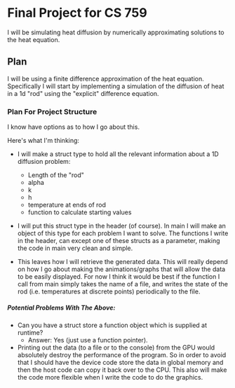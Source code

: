 # Final Project for CS 759
I will be simulating heat diffusion by numerically approximating solutions to the heat equation.

## Plan
I will be using a finite difference approximation of the heat equation. Specifically
I will start by implementing a simulation of the diffusion of heat in a 1d "rod"
using the "explicit" difference equation.

### Plan For Project Structure
I know have options as to how I go about this.

Here's what I'm thinking:
+ I will make a struct type to hold all the relevant information about a 1D diffusion
problem:
	+ Length of the "rod"
	+ alpha
	+ k
	+ h
	+ temperature at ends of rod
	+ function to calculate starting values


+ I will put this struct type in the header (of course). In main I will make an
object of this type for each problem I want to solve. The functions I write in
the header, can except one of these structs as a parameter, making the code in main
very clean and simple.


+ This leaves how I will retrieve the generated data. This will really depend on
how I go about making the animations/graphs that will allow the data to be easily
displayed. For now I think it would be best if the function I call from main simply
takes the name of a file, and writes the state of the rod (i.e. temperatures at discrete
points) periodically to the file.

##### Potential Problems With The Above:
+ Can you have a struct store a function object which is supplied at runtime?
	- Answer: Yes (just use a function pointer).
+ Printing out the data (to a file or to the console) from the GPU would absolutely
destroy the performance of the program. So in order to avoid that I should have
the device code store the data in global memory and then the host code can copy it back
over to the CPU. This also will make the code more flexible when I write the code to
do the graphics.
